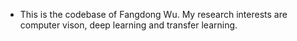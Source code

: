 - This is the codebase of Fangdong Wu. My research interests are computer vison, deep learning and transfer learning.
